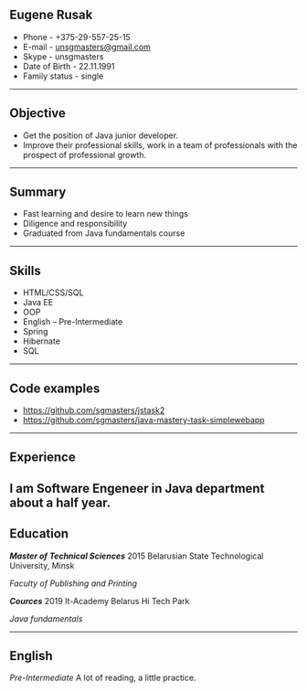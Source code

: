 **Eugene Rusak**
---

* Phone				    - +375-29-557-25-15
* E-mail				  - unsgmasters@gmail.com
* Skype           - unsgmasters
* Date of Birth	  - 22.11.1991
* Family status	  - single
---
**Objective**
---

- Get the position of Java junior developer. 
- Improve their professional skills, work in a team of professionals with the prospect of professional growth.
---
**Summary**
---

- Fast learning and desire to learn new things
- Diligence and responsibility
- Graduated from Java fundamentals course
---
**Skills**
---

- HTML/CSS/SQL
- Java EE
- OOP
- English – Pre-Intermediate
- Spring
- Hibernate
- SQL

---
**Code examples**
---

 - https://github.com/sgmasters/jstask2
 - https://github.com/sgmasters/java-mastery-task-simplewebapp
---
**Experience**
---

I am Software Engeneer in Java department about a half year.
---
**Education**
---

***Master of Technical Sciences***
2015	Belarusian State Technological University, Minsk

*Faculty of Publishing and Printing*

***Cources***
2019	It-Academy Belarus Hi Tech Park 

*Java fundamentals*

---
**English**
---

*Pre-Intermediate*
A lot of reading, a little practice.
